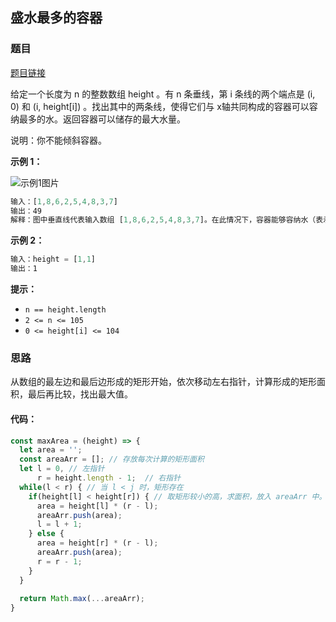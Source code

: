 ## 盛水最多的容器

### 题目

[题目链接](https://leetcode.cn/problems/container-with-most-water/description/)

给定一个长度为 n 的整数数组 height 。有 n 条垂线，第 i 条线的两个端点是 (i, 0) 和 (i, height[i]) 。找出其中的两条线，使得它们与 x轴共同构成的容器可以容纳最多的水。返回容器可以储存的最大水量。

说明：你不能倾斜容器。

**示例 1：**

![示例1图片](https://aliyun-lc-upload.oss-cn-hangzhou.aliyuncs.com/aliyun-lc-upload/uploads/2018/07/25/question_11.jpg)

```javascript
输入：[1,8,6,2,5,4,8,3,7]
输出：49 
解释：图中垂直线代表输入数组 [1,8,6,2,5,4,8,3,7]。在此情况下，容器能够容纳水（表示为蓝色部分）的最大值为 49。
```

**示例 2：**

```javascript
输入：height = [1,1]
输出：1
```

**提示：**

- `n == height.length`
- `2 <= n <= 105`
- `0 <= height[i] <= 104`



### 思路

从数组的最左边和最后边形成的矩形开始，依次移动左右指针，计算形成的矩形面积，最后再比较，找出最大值。

#### 代码：

```javascript
const maxArea = (height) => {
  let area = '';
  const areaArr = []; // 存放每次计算的矩形面积
  let l = 0, // 左指针
      r = height.length - 1;  // 右指针
  while(l < r) { // 当 l < j 时，矩形存在
    if(height[l] < height[r]) { // 取矩形较小的高，求面积，放入 areaArr 中。
      area = height[l] * (r - l); 
      areaArr.push(area);
      l = l + 1;
    } else {
      area = height[r] * (r - l);
      areaArr.push(area);
      r = r - 1;
    }
  }
  
  return Math.max(...areaArr);
}
```



